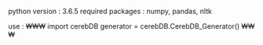 python version : 3.6.5
required packages : numpy, pandas, nltk

use :
₩₩₩
  import cerebDB
  generator = cerebDB.CerebDB_Generator()
₩₩₩
